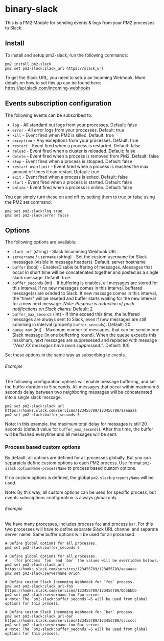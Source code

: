 # binary-slack

This is a PM2 Module for sending events & logs from your PM2 processes to Slack.

## Install

To install and setup pm2-slack, run the following commands:

```
pm2 install pm2-slack
pm2 set pm2-slack:slack_url https://slack_url
```

To get the Slack URL, you need to setup an Incoming Webhook. More details on how to set this up can be found here: https://api.slack.com/incoming-webhooks

## Events subscription configuration

The following events can be subscribed to:

- `log` - All standard out logs from your processes. Default: false
- `error` - All error logs from your processes. Default: true
- `kill` - Event fired when PM2 is killed. Default: true
- `exception` - Any exceptions from your processes. Default: true
- `restart` - Event fired when a process is restarted. Default: false
- `reload` - Event fired when a cluster is reloaded. Default: false
- `delete` - Event fired when a process is removed from PM2. Default: false
- `stop` - Event fired when a process is stopped. Default: false
- `restart overlimit` - Event fired when a process is reaches the max amount of times it can restart. Default: true
- `exit` - Event fired when a process is exited. Default: false
- `start` -  Event fired when a process is started. Default: false
- `online` - Event fired when a process is online. Default: false

You can simply turn these on and off by setting them to true or false using the PM2 set command.

```
pm2 set pm2-slack:log true
pm2 set pm2-slack:error false
```

## Options

The following options are available:

- `slack_url` (string) - Slack Incomming Webhook URL.
- `servername` / `username` (string) - Set the custom username for Slack messages (visible in message headers). Default: server hostname
- `buffer` (bool) - Enable/Disable buffering of messages. Messages that occur in short time will be concatenated together and posted as a single slack message. Default: true
- `buffer_seconds` (int) - If buffering is enables, all messages are stored for this interval. If no new messages comes in this interval, buffered message(s) are sended to Slack. If new message comes in this interval, the "timer" will be reseted and buffer starts waiting for the new interval for a new next message. *Note: Puspose is reduction of push notifications on Slack clients.* Default: 2
- `buffer_max_seconds` (int) - If time exceed this time, the buffered messages are always sent to Slack, even if new messages are still comming in interval (property `buffer_seconds`). Default: 20
- `queue_max` (int) - Maximum number of messages, that can be send in one Slack message (in one bufferring round). When the queue exceeds this maximum, next messages are suppresesed and replaced with message "*Next XX messages have been suppressed.*". Default: 100

Set these options in the same way as subscribing to events.


###### Example

The following configuration options will enable message buffering, and set the buffer duration to 5 seconds. All messages that occur within maximum 5 seconds delay between two neighboring messages will be concatenated into a single slack message.

```
pm2 set pm2-slack:slack_url https://hooks.slack.com/services/123456789/123456789/aaaaaaa
pm2 set pm2-slack:buffer_seconds 5
```

Note: In this example, the maximum total delay for messages is still 20 seconds (default value for `buffer_max_seconds`). After this time, the buffer will be flushed
everytime and all messages will be sent.

### Process based custom options

By default, all options are defined for all processes globally.
But you can separately define custom options to each PM2 process.
Use format `pm2-slack:optionName-processName` to process based custom options.

If no custom options is defined, the global `pm2-slack:propertyName` will be used.

Note: By this way, all custom options can be used for specific process, but events subsciptions configuration is always global only.

###### Example

We have many processes, includes process `foo` and process `bar`.
For this two processes will have to define separate Slack URL channel and separate server name.
Same buffer options will be used for all processed. 

```
# Define global options for all processes.
pm2 set pm2-slack:buffer_seconds 5

# Define global options for all processes.
#   (for process `foo` and `bar` the values will be overridden below).
pm2 set pm2-slack:slack_url https://hooks.slack.com/services/123456789/123456789/aaaaaaa
pm2 set pm2-slack:servername Orion

# Define custom Slack Incomming Webhoook for `foo` process.
pm2 set pm2-slack:slack_url-foo https://hooks.slack.com/services/123456789/123456789/bbbbbbb
pm2 set pm2-slack:servername-foo Foo-server
# Note: The `pm2-slack:buffer_seconds`=5 will be used from global options for this process. 

# Define custom Slack Incomming Webhoook for `bar` process
pm2 set pm2-slack:slack_url-bar https://hooks.slack.com/services/123456789/123456789/ccccccc
pm2 set pm2-slack:servername-foo Bar-server
# Note: The `pm2-slack:buffer_seconds`=5 will be used from global options for this process. 
```
  